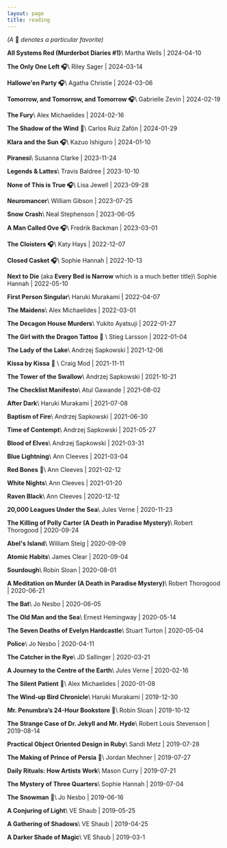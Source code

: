 ```yaml
---
layout: page
title: reading
---
```


<span class="grey-text interjection-text">
  <em>(A </em>
  🐻
  <em>denotes a particular favorite)</em>
</span>

**All Systems Red (Murderbot Diaries #1)**\\
<span class="grey-text">Martha Wells \| 2024-04-10</span>

**The Only One Left 🎧**\\
<span class="grey-text">Riley Sager \| 2024-03-14</span>

**Hallowe'en Party 🎧**\\
<span class="grey-text">Agatha Christie \| 2024-03-06</span>

**Tomorrow, and Tomorrow, and Tomorrow 🎧**\\
<span class="grey-text">Gabrielle Zevin \| 2024-02-19</span>

**The Fury**\\
<span class="grey-text">Alex Michaelides \| 2024-02-16</span>

**The Shadow of the Wind** 🐻\\
<span class="grey-text">Carlos Ruiz Zafón \| 2024-01-29</span>

**Klara and the Sun 🎧**\\
<span class="grey-text">Kazuo Ishiguro \| 2024-01-10</span>

**Piranesi**\\
<span class="grey-text">Susanna Clarke \| 2023-11-24</span>

**Legends & Lattes**\\
<span class="grey-text">Travis Baldree \| 2023-10-10</span>

**None of This is True 🎧**\\
<span class="grey-text">Lisa Jewell \| 2023-09-28</span>

**Neuromancer**\\
<span class="grey-text">William Gibson \| 2023-07-25</span>

**Snow Crash**\\
<span class="grey-text">Neal Stephenson \| 2023-06-05</span>

**A Man Called Ove 🎧**\\
<span class="grey-text">Fredrik Backman \| 2023-03-01</span>

**The Cloisters 🎧**\\
<span class="grey-text">Katy Hays \| 2022-12-07</span>

**Closed Casket 🎧**\\
<span class="grey-text">Sophie Hannah \| 2022-10-13</span>

**Next to Die** (aka **Every Bed is Narrow** which is a much better title)\\
<span class="grey-text">Sophie Hannah \| 2022-05-10</span>

**First Person Singular**\\
<span class="grey-text">Haruki Murakami \| 2022-04-07</span>

**The Maidens**\\
<span class="grey-text">Alex Michaelides \| 2022-03-01</span>

**The Decagon House Murders**\\
<span class="grey-text">Yukito Ayatsuji \| 2022-01-27</span>

**The Girl with the Dragon Tattoo** 🐻 \\
<span class="grey-text">Stieg Larsson \| 2022-01-04</span>

**The Lady of the Lake**\\
<span class="grey-text">Andrzej Sapkowski \| 2021-12-06</span>

**Kissa by Kissa** 🐻 \\
<span class="grey-text"> Craig Mod \| 2021-11-11</span>

**The Tower of the Swallow**\\
<span class="grey-text">Andrzej Sapkowski \| 2021-10-21</span>

**The Checklist Manifesto**\\
<span class="grey-text">Atul Gawande \| 2021-08-02</span>

**After Dark**\\
<span class="grey-text">Haruki Murakami \| 2021-07-08</span>

**Baptism of Fire**\\
<span class="grey-text">Andrzej Sapkowski \| 2021-06-30</span>

**Time of Contempt**\\
<span class="grey-text">Andrzej Sapkowski \| 2021-05-27</span>

**Blood of Elves**\\
<span class="grey-text">Andrzej Sapkowski \| 2021-03-31</span>

**Blue Lightning**\\
<span class="grey-text">Ann Cleeves \| 2021-03-04</span>

**Red Bones** 🐻\\
<span class="grey-text">Ann Cleeves \| 2021-02-12</span>

**White Nights**\\
<span class="grey-text">Ann Cleeves \| 2021-01-20</span>

**Raven Black**\\
<span class="grey-text">Ann Cleeves \| 2020-12-12</span>

**20,000 Leagues Under the Sea**\\
<span class="grey-text">Jules Verne \| 2020-11-23</span>

**The Killing of Polly Carter (A Death in Paradise Mystery)**\\
<span class="grey-text">Robert Thorogood \| 2020-09-24</span>

**Abel's Island**\\
<span class="grey-text">William Steig \| 2020-09-09</span>

**Atomic Habits**\\
<span class="grey-text">James Clear \| 2020-09-04</span>

**Sourdough**\\
<span class="grey-text">Robin Sloan \| 2020-08-01</span>

**A Meditation on Murder (A Death in Paradise Mystery)**\\
<span class="grey-text">Robert Thorogood \| 2020-06-21</span>

**The Bat**\\
<span class="grey-text">Jo Nesbo \| 2020-06-05</span>

**The Old Man and the Sea**\\
<span class="grey-text">Ernest Hemingway \| 2020-05-14</span>

**The Seven Deaths of Evelyn Hardcastle**\\
<span class="grey-text">Stuart Turton \| 2020-05-04</span>

**Police**\\
<span class="grey-text">Jo Nesbo \| 2020-04-11</span>

**The Catcher in the Rye**\\
<span class="grey-text">JD Sallinger \| 2020-03-21</span>

**A Journey to the Centre of the Earth**\\
<span class="grey-text">Jules Verne \| 2020-02-16</span>

**The Silent Patient** 🐻\\
<span class="grey-text">Alex Michaelides \| 2020-01-08</span>

**The Wind-up Bird Chronicle**\\
<span class="grey-text">Haruki Murakami \| 2019-12-30</span>

**Mr. Penumbra’s 24-Hour Bookstore** 🐻\\
<span class="grey-text">Robin Sloan \| 2019-10-12</span>

**The Strange Case of Dr. Jekyll and Mr. Hyde**\\
<span class="grey-text">Robert Louis Stevenson \| 2019-08-14</span>

**Practical Object Oriented Design in Ruby**\\
<span class="grey-text">Sandi Metz \| 2019-07-28</span>

**The Making of Prince of Persia** 🐻\\
<span class="grey-text">Jordan Mechner \| 2019-07-27</span>

**Daily Rituals: How Artists Work**\\
<span class="grey-text">Mason Curry \| 2019-07-21</span>

**The Mystery of Three Quarters**\\
<span class="grey-text">Sophie Hannah \| 2019-07-04</span>

**The Snowman** 🐻\\
<span class="grey-text">Jo Nesbo \| 2019-06-16</span>

**A Conjuring of Light**\\
<span class="grey-text">VE Shaub \| 2019-05-25</span>

**A Gathering of Shadows**\\
<span class="grey-text">VE Shaub \| 2019-04-25</span>

**A Darker Shade of Magic**\\
<span class="grey-text">VE Shaub \| 2019-03-1</span>
